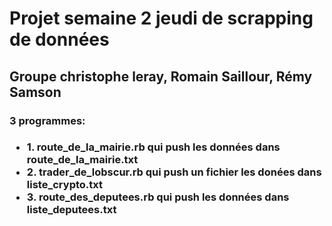 <html>
  <body>
    <h1>Projet semaine 2 jeudi de scrapping de données</h1>
    <h2>Groupe christophe leray, Romain Saillour, Rémy Samson</h2>
    <h3>3 programmes:<h3>
    <ul>
      <li>1. route_de_la_mairie.rb qui push les données dans  route_de_la_mairie.txt</li>
      <li>2. trader_de_lobscur.rb qui push un fichier les donées dans liste_crypto.txt</li>
      <li>3. route_des_deputees.rb qui push les données dans liste_deputees.txt</li>
    </ul>
  </body>
</html>